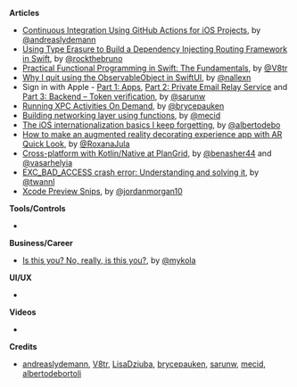 
**Articles**

* [Continuous Integration Using GitHub Actions for iOS Projects](https://andreaslydemann.com/continuous-integration-using-github-actions-for-ios-projects/), by [@andreaslydemann](https://twitter.com/andreaslydemann)
* [Using Type Erasure to Build a Dependency Injecting Routing Framework in Swift](https://swiftrocks.com/using-type-erasure-to-build-a-dependency-injector-in-swift.html), by [@rockthebruno](https://twitter.com/rockthebruno)
* [Practical Functional Programming in Swift: The Fundamentals](https://www.vadimbulavin.com/swift-functional-programming-fundamentals/), by [@V8tr](https://twitter.com/V8tr)
* [Why I quit using the ObservableObject in SwiftUI](https://medium.com/flawless-app-stories/why-i-quit-using-the-observableobject-in-swiftui-11bc4b844ca0), by [@nallexn](https://twitter.com/nallexn)
* Sign in with Apple - [Part 1: Apps](https://sarunw.com/posts/sign-in-with-apple-1/), [Part 2: Private Email Relay Service](https://sarunw.com/posts/sign-in-with-apple-2/) and [Part 3: Backend – Token verification](https://sarunw.com/posts/sign-in-with-apple-3/), by [@sarunw](https://twitter.com/sarunw)
* [Running XPC Activities On Demand](https://bryce.co/running-xpc-activities-on-demand/), by [@brycepauken](https://twitter.com/brycepauken)
* [Building networking layer using functions](https://swiftwithmajid.com/2020/01/08/building-networking-layer-using-functions/), by [@mecid](https://twitter.com/mecid)
* [The iOS internationalization basics I keep forgetting](https://albertodebortoli.com/2020/01/06/the-ios-internationalization-basics-i-keep-forgetting/), by [@albertodebo](https://twitter.com/albertodebo)
* [How to make an augmented reality decorating experience app with AR Quick Look](https://engineering.nodesagency.com/categories/ios/2019/12/31/How-to-make-an-Augmented-Reality-decorating-experience-app-with-AR-Quick-Look), by [@RoxanaJula](https://twitter.com/RoxanaJula)
* [Cross-platform with Kotlin/Native at PlanGrid](https://medium.com/plangrid-technology/cross-platform-with-kotlin-native-at-plangrid-3e84b9cfe39c), by [@benasher44](https://twitter.com/benasher44/) and [@vasarhelyia](http://twitter.com/vasarhelyia/)
* [EXC_BAD_ACCESS crash error: Understanding and solving it](https://www.avanderlee.com/swift/exc-bad-access-crash/), by [@twannl](https://www.twitter.com/twannl)
* [Xcode Preview Snips](https://www.swiftjectivec.com/xcode-preview-snips/), by [@jordanmorgan10](https://www.twitter.com/jordanmorgan10)

**Tools/Controls**

* 

**Business/Career**

* [Is this you? No, really, is this you?](https://artsy.github.io/blog/2020/01/06/is-this-you/), by [@mykola](https://twitter.com/mykola)

**UI/UX**

* 

**Videos**

* 

**Credits**

* [andreaslydemann](https://github.com/andreaslydemann), [V8tr](https://github.com/V8tr), [LisaDziuba](https://github.com/lisadziuba), [brycepauken](https://github.com/brycepauken), [sarunw](https://github.com/sarunw), [mecid](https://github.com/mecid), [albertodebortoli](https://github.com/albertodebortoli)

